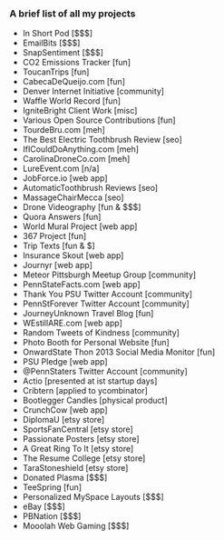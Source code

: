 ### A brief list of all my projects

- In Short Pod [$$$]
- EmailBits [$$$]
- SnapSentiment [$$$]
- CO2 Emissions Tracker [fun]
- ToucanTrips [fun]
- CabecaDeQueijo.com [fun]
- Denver Internet Initiative [community]
- Waffle World Record [fun]
- IgniteBright Client Work [misc]
- Various Open Source Contributions [fun]
- TourdeBru.com [meh]
- The Best Electric Toothbrush Review [seo]
- IfICouldDoAnything.com [meh]
- CarolinaDroneCo.com [meh]
- LureEvent.com [n/a]
- JobForce.io [web app]
- AutomaticToothbrush Reviews [seo]
- MassageChairMecca [seo]
- Drone Videography [fun & $$$]
- Quora Answers [fun]
- World Mural Project [web app]
- 367 Project [fun]
- Trip Texts [fun & $]
- Insurance Skout [web app]
- Journyr [web app]
- Meteor Pittsburgh Meetup Group [community]
- PennStateFacts.com [web app]
- Thank You PSU Twitter Account [community]
- PennStForever Twitter Account [community]
- JourneyUnknown Travel Blog [fun]
- WEstillARE.com [web app]
- Random Tweets of Kindness [community]
- Photo Booth for Personal Website [fun]
- OnwardState Thon 2013 Social Media Monitor [fun]
- PSU Pledge [web app]
- @PennStaters Twitter Account [community]
- Actio [presented at ist startup days]
- Cribtern [applied to ycombinator]
- Bootlegger Candles [physical product]
- CrunchCow [web app]
- DiplomaU [etsy store]
- SportsFanCentral [etsy store]
- Passionate Posters [etsy store]
- A Great Ring To It [etsy store]
- The Resume College [etsy store]
- TaraStoneshield [etsy store]
- Donated Plasma [$$$]
- TeeSpring [fun]
- Personalized MySpace Layouts [$$$]
- eBay [$$$]
- PBNation [$$$]
- Mooolah Web Gaming [$$$]
